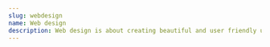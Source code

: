 ```yaml
---
slug: webdesign
name: Web design
description: Web design is about creating beautiful and user friendly user interfaces for the web.
---
```

